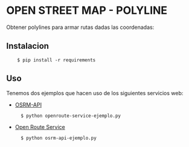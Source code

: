 # OPEN STREET MAP - POLYLINE
Obtener polylines para armar rutas dadas las coordenadas:

## Instalacion

```shell script
    $ pip install -r requirements
```

## Uso
Tenemos dos ejemplos que hacen uso de los siguientes servicios web:
* [OSRM-API](http://project-osrm.org/) 
    ```shell script
      $ python openroute-service-ejemplo.py
    ```
* [Open Route Service](https://openrouteservice.org/)
    ```shell script
      $ python osrm-api-ejemplo.py
    ```
  
  

